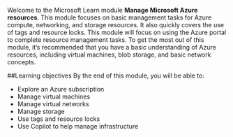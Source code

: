 Welcome to the Microsoft Learn module **Manage Microsoft Azure resources**. This module focuses on basic management tasks for Azure compute, networking, and storage resources. It also quickly covers the use of tags and resource locks. This module will focus on using the Azure portal to complete resource management tasks.
To get the most out of this module, it’s recommended that you have a basic understanding of Azure resources, including virtual machines, blob storage, and basic network concepts.

##Learning objectives
 By the end of this module, you will be able to:
* Explore an Azure subscription
* Manage virtual machines
* Manage virtual networks
* Manage storage
* Use tags and resource locks
* Use Copilot to help manage infrastructure